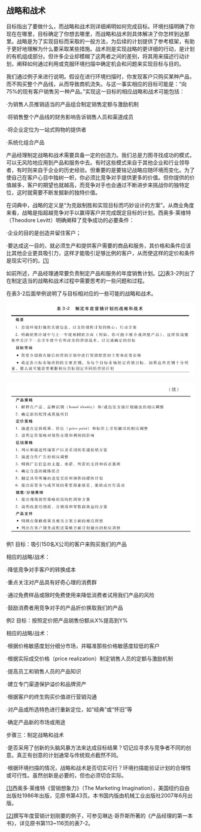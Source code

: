 ## 战略和战术

目标指出了要做什么，而战略和战术则详细阐明如何完成目标。环境扫描明确了你现在在哪里，目标确定了你想去哪里，而战略和战术则具体解决了你怎样到达那里。战略是为了实现目标而采取的一般方法，为后续的计划提供了参考框架，有助于更好地理解为什么要采取某些措施。战术则是实现战略的更详细的行动，是计划的有机组成部分。但许多企业却模糊了这两者之间的差别，将其用来描述行动计划，阐释如何通过利用或克服环境扫描中确定机会和问题来实现目标与目的。

我们通过例子来进行说明。假设在进行环境扫描时，你发现客户只购买某种产品，而不购买整个产品线，从而导致商机流失。与这一事实相应的目标可能是：“向75%的现有客户销售另一种产品。”实现这一目标的相应战略和战术可能包括：

·为销售人员推销适当的产品组合制定销售定额与激励机制

·将销售整个产品线的财务影响告诉销售人员和渠道成员

·将企业定位为一站式购物的提供者

·系统化组合产品

产品经理制定战略和战术需要具备一定的创造力。我们总是力图寻找成功的模式，可以无风险地应用到产品和服务中去。有时这些模式来自于其他企业和行业领导者，有时则来自于企业的历史经验。但重要的是要铭记战略应随环境而变化。为了使自己在客户心目中独树一帜，你必须比竞争对手提供更多的价值。但你提供的价值越多，客户的期望也就越高，而竞争对手也会通过不断进步来挑战你的独特定位，这时就需要不断发掘新的独特价值。

在词典中，战略的定义是“为克敌制胜和实现目标而巧妙设计的方案”。从商业角度来看，战略是指超越竞争对手以赢得客户并完成既定目标的计划。西奥多·莱维特（Theodore Levitt）明确阐释了竞争成功的必要条件：

·企业的目的是创造并留住客户；

·要达成这一目的，就必须生产和提供客户需要的商品和服务，其价格和条件应该比其他企业更具吸引力，这样才能吸引足够比例的客户，从而使这样的定价和条件是现实可行的。[[1]](part0048.xhtml#ch1-back)

如前所述，产品经理通常要负责制定产品和服务的年度销售计划。[[2]](part0048.xhtml#ch2-back)表3-2列出了在制定适当的战略和战术过程中需要思考的一些问题和过程。

在表3-2后面举例说明了与目标相对应的一些可能的战略和战术。

![](images/image01227_jpeg)

![](images/image01228_jpeg)

例1 目标：吸引150名X公司的客户来购买我们的产品

相应的战略/战术：

·降低竞争对手客户的转换成本

·重点关注对产品具有好奇心理的消费群

·通过免费样品或限时免费使用来降低消费者试用我们产品的风险

·鼓励消费者用竞争对手的产品折价换取我们的产品

例2 目标：按照定价把产品销售份额从X%提高到Y%

相应的战略/战术：

·根据价格敏感度划分细分市场，并瞄准那些价格敏感度较低的客户

·根据实际成交价格（price realization）制定销售人员的定额与激励机制

·提高员工和销售人员的产品知识

·建立专门渠道保护溢价和品牌资产

·根据客户的终生购买价值进行营销沟通

·对产品或所选特色进行重新定位，如“经典”或“怀旧”等

·确定产品新的市场或用途

步骤三：制定战略和战术

·是否采用了创新的头脑风暴方法来达成目标结果？切记应寻求与竞争者不同的创意。真正有创意的计划通常与传统观点截然不同。

·根据环境扫描的情况，战略和战术是否切实可行？环境扫描能验证计划的合理性或可行性。虽然创新是必要的，但也必须切合实际。

[[1]](part0048.xhtml#ch1)西奥多·莱维特《营销想象力》（The Marketing Imagination），美国纽约自由出版社1986年出版，见原书第43页。本书国内版由机械工业出版社2007年6月出版。

[[2]](part0048.xhtml#ch2)撰写年度营销计划刚要的例子，可参见琳达·哥乔斯所著的《产品经理的第一本书》，详见原书第113~116页的表7-2。
